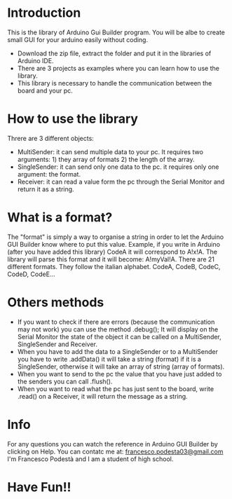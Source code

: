 # Introduction
This is the library of Arduino Gui Builder program.
You will be albe to create small GUI for your arduino easily without coding.
* Download the zip file, extract the folder and put it in the libraries of Arduino IDE.
* There are 3 projects as examples where you can learn how to use the library.
* This library is necessary to handle the communication between the board and your pc.
# How to use the library
Threre are 3 different objects:
* MultiSender: it can send multiple data to your pc. It requires two arguments: 1) they array of formats 2) the length of the array.
* SingleSender: it can send only one data to the pc. it requires only one argument: the format.
* Receiver: it can read a value form the pc through the Serial Monitor and return it as a string.
# What is a format?
The "format" is simply a way to organise a string in order to let the Arduino GUI Builder know where to put this value.
Example, if you write in Arduino (after you have added this library) CodeA it will correspond to A!x!A. The library will parse this format and it will become: A!myVal!A.
There are 21 different formats. They follow the italian alphabet.
CodeA, CodeB, CodeC, CodeD, CodeE...
# Others methods
* If you want to check if there are errors (because the communication may not work) you can use the method .debug(); It will display on the Serial Monitor the state of  the object it can be called on a MultiSender, SingleSender and Receiver.
* When you have to add the data to a SingleSender or to a MultiSender you have to write .addData() it will take a string (format) if it is a SingleSender, otherwise it will take an array of string (array of formats).
* When you want to send to the pc the value that you have just added to the senders you can call .flush().
* When you want to read what the pc has just sent to the board, write .read() on a Receiver, it will return the message as a string.
# Info
For any questions you can watch the reference in Arduino GUI Builder by clicking on Help.
You can contatc me at: francesco.podesta03@gmail.com
I'm Francesco Podestà and I am a student of high school.
# Have Fun!!

